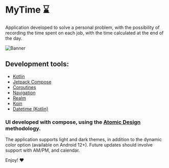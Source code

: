 # MyTime :hourglass:
Application developed to solve a personal problem, with the possibility of recording the time spent on each job, with the time calculated at the end of the day.</p>

![Banner](https://github.com/rodrigoaads/MyTime/assets/90936908/11cde14f-567d-457a-88fb-b0332c86c6aa)

## Development tools:

- [Kotlin](https://kotlinlang.org/)
- [Jetpack Compose](https://developer.android.com/develop/ui/compose)
- [Coroutines](https://developer.android.com/kotlin/coroutines)
- [Navigation](https://developer.android.com/guide/navigation)
- [Realm](https://github.com/realm/realm-kotlin)
- [Koin](https://insert-koin.io/)
- [Datetime (Kotlin)](https://github.com/Kotlin/kotlinx-datetime)

### UI developed with compose, using the [Atomic Design](https://atomicdesign.bradfrost.com/chapter-2/) methodology.
The application supports light and dark themes, in addition to the dynamic color option (available on Android 12+). Future updates should involve support with AM/PM, and calendar.

Enjoy! :heart:

